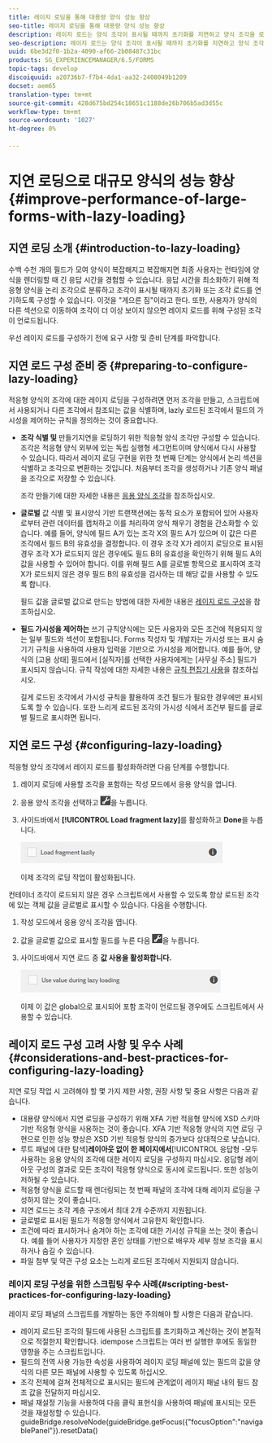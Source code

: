 ```yaml
---
title: 레이지 로딩을 통해 대용량 양식 성능 향상
seo-title: 레이지 로딩을 통해 대용량 양식 성능 향상
description: 레이지 로드는 양식 조각이 표시될 때까지 초기화를 지연하고 양식 조각을 로딩하여 크고 복잡한 적응형 양식의 성능을 크게 향상시켜 줍니다.
seo-description: 레이지 로드는 양식 조각이 표시될 때까지 초기화를 지연하고 양식 조각을 로딩하여 크고 복잡한 적응형 양식의 성능을 크게 향상시켜 줍니다.
uuid: 6be3d2f0-1b2a-4090-af66-2b08487c31bc
products: SG_EXPERIENCEMANAGER/6.5/FORMS
topic-tags: develop
discoiquuid: a20736b7-f7b4-4da1-aa32-2408049b1209
docset: aem65
translation-type: tm+mt
source-git-commit: 428d675bd254c18651c1188de26b706b5ad3d55c
workflow-type: tm+mt
source-wordcount: '1027'
ht-degree: 0%

---
```



# 지연 로딩으로 대규모 양식의 성능 향상{#improve-performance-of-large-forms-with-lazy-loading}

## 지연 로딩 소개 {#introduction-to-lazy-loading}

수백 수천 개의 필드가 모여 양식이 복잡해지고 복잡해지면 최종 사용자는 런타임에 양식을 렌더링할 때 긴 응답 시간을 경험할 수 있습니다. 응답 시간을 최소화하기 위해 적응형 양식을 논리 조각으로 분류하고 조각이 표시될 때까지 초기화 또는 조각 로드를 연기하도록 구성할 수 있습니다. 이것을 &quot;게으른 짐&quot;이라고 한다. 또한, 사용자가 양식의 다른 섹션으로 이동하여 조각이 더 이상 보이지 않으면 레이지 로드를 위해 구성된 조각이 언로드됩니다.

우선 레이지 로드를 구성하기 전에 요구 사항 및 준비 단계를 파악합니다.

## 지연 로드 구성 준비 중 {#preparing-to-configure-lazy-loading}

적응형 양식의 조각에 대한 레이지 로딩을 구성하려면 먼저 조각을 만들고, 스크립트에서 사용되거나 다른 조각에서 참조되는 값을 식별하며, lazly 로드된 조각에서 필드의 가시성을 제어하는 규칙을 정의하는 것이 중요합니다.

* **조각 식별 및**
만들기지연을 로딩하기 위한 적응형 양식 조각만 구성할 수 있습니다. 조각은 적응형 양식 외부에 있는 독립 실행형 세그먼트이며 양식에서 다시 사용할 수 있습니다. 따라서 레이지 로딩 구현을 위한 첫 번째 단계는 양식에서 논리 섹션을 식별하고 조각으로 변환하는 것입니다. 처음부터 조각을 생성하거나 기존 양식 패널을 조각으로 저장할 수 있습니다.

   조각 만들기에 대한 자세한 내용은 [응용 양식 조각](../../forms/using/adaptive-form-fragments.md)을 참조하십시오.

* **글로벌**
값 식별 및 표시양식 기반 트랜잭션에는 동적 요소가 포함되어 있어 사용자로부터 관련 데이터를 캡처하고 이를 처리하여 양식 채우기 경험을 간소화할 수 있습니다. 예를 들어, 양식에 필드 A가 있는 조각 X의 필드 A가 있으며 이 값은 다른 조각에서 필드 B의 유효성을 결정합니다. 이 경우 조각 X가 레이지 로딩으로 표시된 경우 조각 X가 로드되지 않은 경우에도 필드 B의 유효성을 확인하기 위해 필드 A의 값을 사용할 수 있어야 합니다. 이를 위해 필드 A를 글로벌 항목으로 표시하여 조각 X가 로드되지 않은 경우 필드 B의 유효성을 검사하는 데 해당 값을 사용할 수 있도록 합니다.

   필드 값을 글로벌 값으로 만드는 방법에 대한 자세한 내용은 [레이지 로드 구성](../../forms/using/lazy-loading-adaptive-forms.md#p-configuring-lazy-loading-p)을 참조하십시오.

* **필드 가시성을 제어하는**
쓰기 규칙양식에는 모든 사용자와 모든 조건에 적용되지 않는 일부 필드와 섹션이 포함됩니다. Forms 작성자 및 개발자는 가시성 또는 표시 숨기기 규칙을 사용하여 사용자 입력을 기반으로 가시성을 제어합니다. 예를 들어, 양식의 [고용 상태] 필드에서 [실직자]를 선택한 사용자에게는 [사무실 주소] 필드가 표시되지 않습니다. 규칙 작성에 대한 자세한 내용은 [규칙 편집기 사용](../../forms/using/rule-editor.md)을 참조하십시오.

   길게 로드된 조각에서 가시성 규칙을 활용하여 조건 필드가 필요한 경우에만 표시되도록 할 수 있습니다. 또한 느리게 로드된 조각의 가시성 식에서 조건부 필드를 글로벌 필드로 표시하면 됩니다.

## 지연 로드 구성 {#configuring-lazy-loading}

적응형 양식 조각에서 레이지 로드를 활성화하려면 다음 단계를 수행합니다.

1. 레이지 로딩에 사용할 조각을 포함하는 작성 모드에서 응용 양식을 엽니다.
1. 응용 양식 조각을 선택하고 ![cmppr](assets/cmppr.png)을 누릅니다.
1. 사이드바에서 **[!UICONTROL Load fragment lazy]**&#x200B;를 활성화하고 **Done**&#x200B;을 누릅니다.

   ![적응형 양식 조각에 대해 레이지 로딩 사용](assets/lazy-loading-fragment.png)

   이제 조각의 로딩 작업이 활성화됩니다.

컨테이너 조각이 로드되지 않은 경우 스크립트에서 사용할 수 있도록 항상 로드된 조각에 있는 객체 값을 글로벌로 표시할 수 있습니다. 다음을 수행합니다.

1. 작성 모드에서 응용 양식 조각을 엽니다.
1. 값을 글로벌 값으로 표시할 필드를 누른 다음 ![cmppr](assets/cmppr.png)을 누릅니다.
1. 사이드바에서 지연 로드 중 **값 사용을 활성화합니다.**

   ![사이드바의 레이지 로딩 필드](assets/enable-lazy-loading.png)

   이제 이 값은 global으로 표시되어 포함 조각이 언로드될 경우에도 스크립트에서 사용할 수 있습니다.

## 레이지 로드 구성 고려 사항 및 우수 사례{#considerations-and-best-practices-for-configuring-lazy-loading}

지연 로딩 작업 시 고려해야 할 몇 가지 제한 사항, 권장 사항 및 중요 사항은 다음과 같습니다.

* 대용량 양식에서 지연 로딩을 구성하기 위해 XFA 기반 적응형 양식에 XSD 스키마 기반 적응형 양식을 사용하는 것이 좋습니다. XFA 기반 적응형 양식의 지연 로딩 구현으로 인한 성능 향상은 XSD 기반 적응형 양식의 증가보다 상대적으로 낮습니다.
* 루트 패널에 대한 탐색&#x200B;]**레이아웃 없이 한 페이지에서**[!UICONTROL &#x200B;응답형 -모두 사용하는 응용 양식의 조각에 대한 레이지 로딩을 구성하지 마십시오. 응답형 레이아웃 구성의 결과로 모든 조각이 적응형 양식으로 동시에 로드됩니다. 또한 성능이 저하될 수 있습니다.
* 적응형 양식을 로드할 때 렌더링되는 첫 번째 패널의 조각에 대해 레이지 로딩을 구성하지 않는 것이 좋습니다.
* 지연 로드는 조각 계층 구조에서 최대 2개 수준까지 지원됩니다.
* 글로벌로 표시된 필드가 적응형 양식에서 고유한지 확인합니다.
* 조건에 따라 표시하거나 숨겨야 하는 조각에 대한 가시성 규칙을 쓰는 것이 좋습니다. 예를 들어 사용자가 지정한 혼인 상태를 기반으로 배우자 세부 정보 조각을 표시하거나 숨길 수 있습니다.
* 파일 첨부 및 약관 구성 요소는 느리게 로드된 조각에서 지원되지 않습니다.

### 레이지 로딩 구성을 위한 스크립팅 우수 사례{#scripting-best-practices-for-configuring-lazy-loading}

레이지 로딩 패널의 스크립트를 개발하는 동안 주의해야 할 사항은 다음과 같습니다.

* 레이지 로드된 조각의 필드에 사용된 스크립트를 초기화하고 계산하는 것이 본질적으로 적절한지 확인합니다. idempose 스크립트는 여러 번 실행한 후에도 동일한 영향을 주는 스크립트입니다.
* 필드의 전역 사용 가능한 속성을 사용하여 레이지 로딩 패널에 있는 필드의 값을 양식의 다른 모든 패널에 사용할 수 있도록 하십시오.
* 조각 전체에 걸쳐 전체적으로 표시되는 필드에 관계없이 레이지 패널 내의 필드 참조 값을 전달하지 마십시오.
* 패널 재설정 기능을 사용하여 다음 클릭 표현식을 사용하여 패널에 표시되는 모든 것을 재설정할 수 있습니다.\
   guideBridge.resolveNode(guideBridge.getFocus({&quot;focusOption&quot;:&quot;navigablePanel&quot;}).resetData()

